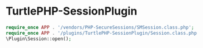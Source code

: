 TurtlePHP-SessionPlugin
======================

``` php
require_once APP . '/vendors/PHP-SecureSessions/SMSession.class.php';
require_once APP . '/plugins/TurtlePHP-SessionPlugin/Session.class.php';
\Plugin\Session::open();
```
